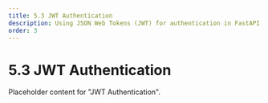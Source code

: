 ```yaml
---
title: 5.3 JWT Authentication
description: Using JSON Web Tokens (JWT) for authentication in FastAPI.
order: 3
---
```


# 5.3 JWT Authentication

Placeholder content for "JWT Authentication".
